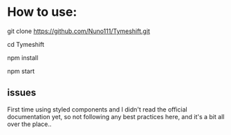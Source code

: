 # How to use:

git clone https://github.com/Nuno111/Tymeshift.git

cd Tymeshift

npm install

npm start

## issues

First time using styled components and I didn't read the official documentation yet, so not following any best practices here, and it's a bit all over the place..
